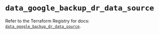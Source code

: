 # `data_google_backup_dr_data_source`

Refer to the Terraform Registry for docs: [`data_google_backup_dr_data_source`](https://registry.terraform.io/providers/hashicorp/google-beta/6.49.2/docs/data-sources/google_backup_dr_data_source).
